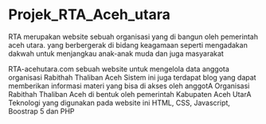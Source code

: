 # Projek_RTA_Aceh_utara
RTA merupakan website sebuah organisasi yang di bangun oleh pemerintah aceh utara. yang berbergerak di bidang keagamaan seperti mengadakan dakwah untuk menjangkau anak-anak muda dan juga masyarakat

RTA-acehutara.com sebuah website untuk mengelola data anggota organisasi 
Rabithah Thaliban Aceh Sistem ini juga terdapat blog yang dapat memberikan informasi 
materi yang bisa di akses oleh anggotA
Organisasi Rabithah Thaliban Aceh di bentuk oleh pemerintah Kabupaten Aceh UtarA
Teknologi yang digunakan pada website ini HTML, CSS, Javascript, Boostrap 5 dan PHP
